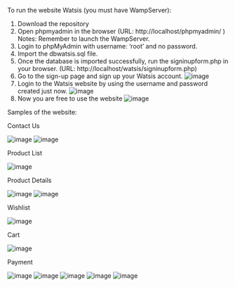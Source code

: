 To run the website Watsis (you must have WampServer):
1) Download the repository
2) Open phpmyadmin in the browser (URL: http://localhost/phpmyadmin/ ) Notes: Remember to launch the WampServer.
3) Login to phpMyAdmin with username: ‘root’ and no password.
4) Import the dbwatsis.sql file.
5) Once the database is imported successfully, run the signinupform.php in your browser. (URL: http://localhost/watsis/signinupform.php)
6) Go to the sign-up page and sign up your Watsis account.
![image](https://github.com/Watsis-Personal-Care/watsis-main/assets/84895009/c332708b-c991-400a-b836-3d031dfaa0d8)
8) Login to the Watsis website by using the username and password created just now.
![image](https://github.com/Watsis-Personal-Care/watsis-main/assets/84895009/0947e9ba-94ae-48f2-a570-407b97f659ba)
9) Now you are free to use the website
![image](https://github.com/Watsis-Personal-Care/watsis-main/assets/84895009/83b5e9d7-a29b-47de-a30f-590b74d31ac7)

Samples of the website:

Contact Us

![image](https://github.com/Watsis-Personal-Care/watsis-main/assets/84895009/c3780fe9-6b37-4ce6-8236-d7e581f78cf7)
![image](https://github.com/Watsis-Personal-Care/watsis-main/assets/84895009/83f6d073-06c1-4786-8dc4-845584a9eb16)


Product List

![image](https://github.com/Watsis-Personal-Care/watsis-main/assets/84895009/171298ee-c8a7-4283-9ac4-dca095ac0ca8)


Product Details

![image](https://github.com/Watsis-Personal-Care/watsis-main/assets/84895009/f4504e3b-f343-42bf-9bec-1649621084fa)
![image](https://github.com/Watsis-Personal-Care/watsis-main/assets/84895009/50de4765-5b33-4d30-8a32-1b56004237b2)


Wishlist

![image](https://github.com/Watsis-Personal-Care/watsis-main/assets/84895009/821d168e-60d8-4c96-ba7f-7b83f1ca36ce)


Cart

![image](https://github.com/Watsis-Personal-Care/watsis-main/assets/84895009/81fe3b23-fbd7-4792-851b-6f4f47523873)


Payment

![image](https://github.com/Watsis-Personal-Care/watsis-main/assets/84895009/2b0ea4e9-7920-469e-9557-f5c0e89f5adb)
![image](https://github.com/Watsis-Personal-Care/watsis-main/assets/84895009/097bcb37-b9fa-47c0-af65-3692ec41a2da)
![image](https://github.com/Watsis-Personal-Care/watsis-main/assets/84895009/84f1c396-30f7-479a-aa9a-9afc63d0ce4b)
![image](https://github.com/Watsis-Personal-Care/watsis-main/assets/84895009/e535fb51-9cfe-47de-9c06-de4f4b0f511c)
![image](https://github.com/Watsis-Personal-Care/watsis-main/assets/84895009/400bd594-93fe-44db-8ffc-65b1df64c6b3)



